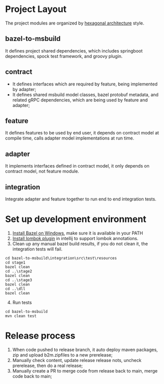 # Project Layout

The project modules are organized
by [hexagonal architecture](https://en.wikipedia.org/wiki/Hexagonal_architecture_(software)) style.

## bazel-to-msbuild

It defines project shared dependencies, which includes springboot dependencies, spock test framework, and groovy plugin.

## contract

* It defines interfaces which are required by feature, being implemented by adapter;
* It defines shared msbuild model classes, bazel protobuf metadata, and related gRPC dependencies, which are being used
  by feature and adapter;

## feature

It defines features to be used by end user, it depends on contract model at compile time, calls adapter model
implementations at run time.

## adapter

It implements interfaces defined in contract model, it only depends on contract model, not feature module.

## integration

Integrate adapter and feature together to run end to end integration tests.

# Set up development environment

1. [Install Bazel on Windows](https://docs.bazel.build/versions/master/install-windows.html), make sure it is available
   in your PATH
2. [Install lombok plugin](https://stackoverflow.com/questions/41161076/adding-lombok-plugin-to-intellij-project ) in
   intellij to support lombok annotations.
3. Clean up any manual bazel build results, if you do not clean it, the integration tests will fail.

```
cd bazel-to-msbuild\integration\src\test\resources
cd stage1
bazel clean
cd ..\stage2
bazel clean
cd ..\stage3
bazel clean
cd ..\dll
bazel clean
```

4. Run tests

```
cd bazel-to-msbuild
mvn clean test
```

# Release process

1. When code pushed to release branch, it auto deploy maven packages, zip and upload b2m.zipfiles to a new prerelease;
2. Manually check content, update release release nots, uncheck prerelease, then do a real release;
3. Manually create a PR to merge code from release back to main, merge code back to main;
